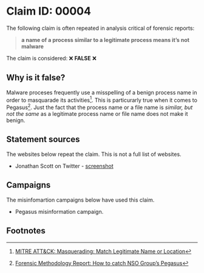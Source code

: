 # Claim ID: 00004

The following claim is often repeated in analysis critical of forensic reports:

> **a name of a process similar to a legitimate process means it’s not malware**

The claim is considered: :x: **FALSE** :x:

## Why is it false?
Malware proceses frequently use a misspelling of a benign process name in order to masquarade its activities[^mitre]. This is particurarly true when it comes to Pegasus[^amnesty]. Just the fact that the process name or a file name is _similar, but not the same_ as a legitimate process name or file name does not make it benign.

## Statement sources
The websites below repeat the claim. This is not a full list of websites.
* Jonathan Scott on Twitter - [screenshot](../screenshots/rlaccountd.png)

## Campaigns
The misinfomartion campaigns below have used this claim.
* Pegasus misinformation campaign.

## Footnotes
[^mitre]: [MITRE ATT&CK: Masquerading: Match Legitimate Name or Location](https://attack.mitre.org/techniques/T1036/005/)
[^amnesty]: [Forensic Methodology Report: How to catch NSO Group’s Pegasus](https://www.amnesty.org/en/latest/research/2021/07/forensic-methodology-report-how-to-catch-nso-groups-pegasus/)

